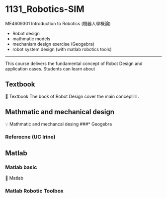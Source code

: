 # 1131_Robotics-SIM
ME4609301 Introduction to Robotics (機器人學概論)
- Robot design
- mathmatic models
- mechanism design exercise (Geogebra)
- robot system design (with matlab robotics tools)
----------------------------------------------------------------------------------------------------------------------


This course delivers the fundamental concept of Robot Design and application cases. Students can  learn about  

## Textbook  
🔰 Textbook 
The book of Robot Design cover the main conceplllll
.

## Mathmatic and mechanical design   
💡 Mathmatic and mechancal desing
###* Geogebra

### Referecne (UC Irine)




## Matlab 

### Matlab basic
🔰 Matlab


### Matlab Robotic Toolbox
